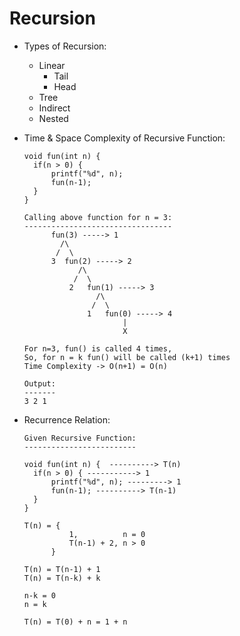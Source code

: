 # Recursion

- Types of Recursion:
  - Linear
    - Tail
    - Head
  - Tree
  - Indirect
  - Nested
- Time & Space Complexity of Recursive Function:

  ```
  void fun(int n) {
  	if(n > 0) {
  		printf("%d", n);
  		fun(n-1);
  	}
  }

  Calling above function for n = 3:
  ---------------------------------
        fun(3) -----> 1
  		  /\
  		 /	\
  		3  fun(2) -----> 2
  			  /\
  		 	 /	\
  			2	fun(1) -----> 3
  		  		  /\
  		 	 	 /	\
  				1	fun(0) -----> 4
  			  	   		|
  						X

  For n=3, fun() is called 4 times,
  So, for n = k fun() will be called (k+1) times
  Time Complexity -> O(n+1) = O(n)

  Output:
  -------
  3 2 1
  ```

- Recurrence Relation:

  ```
  Given Recursive Function:
  -------------------------

  void fun(int n) {  ----------> T(n)
  	if(n > 0) { -----------> 1
  		printf("%d", n); ---------> 1
  		fun(n-1); ----------> T(n-1)
  	}
  }

  T(n) = {
  			1, 			n = 0
  			T(n-1) + 2, n > 0
  		}

  T(n) = T(n-1) + 1
  T(n) = T(n-k) + k

  n-k = 0
  n = k

  T(n) = T(0) + n = 1 + n
  ```
